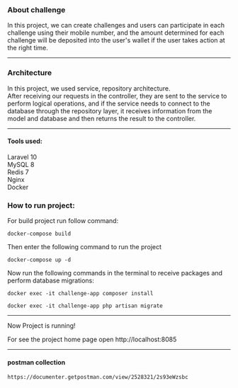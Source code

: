 ### About challenge

In this project, we can create challenges and users can participate in each challenge using their mobile number, and the amount determined for each challenge will be deposited into the user's wallet if the user takes action at the right time.

---

### Architecture

In this project, we used service, repository architecture.   
After receiving our requests in the controller, they are sent to the service to perform logical operations, and if the service needs to connect to the database through the repository layer, it receives information from the model and database and then returns the result to the controller.

---



#### Tools used:   
Laravel 10  
MySQL 8  
Redis 7  
Nginx  
Docker 


### How to run project:

For build project run follow command:
``` 
docker-compose build
```

Then enter the following command to run the project
``` 
docker-compose up -d
```

Now run the following commands in the terminal to receive packages and perform database migrations:

``` 
docker exec -it challenge-app composer install
```

``` 
docker exec -it challenge-app php artisan migrate
```

---

Now Project is running!  

For see the project home page open http://localhost:8085

---
#### postman collection
``` 
https://documenter.getpostman.com/view/2528321/2s93eWzsbc
```

